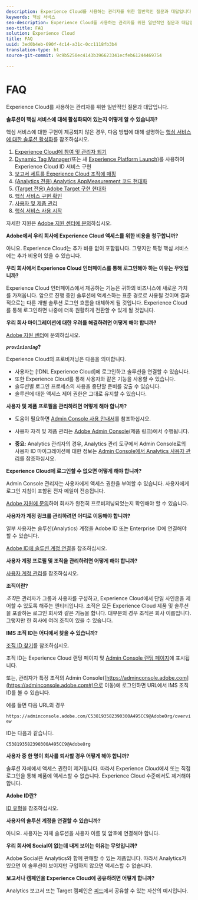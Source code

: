 ```yaml
---
description: Experience Cloud를 사용하는 관리자를 위한 일반적인 질문과 대답입니다.
keywords: 핵심 서비스
seo-description: Experience Cloud를 사용하는 관리자를 위한 일반적인 질문과 대답입니다.
seo-title: FAQ
solution: Experience Cloud
title: FAQ
uuid: 3ed0b4eb-690f-4c14-a31c-0cc1118fb3b4
translation-type: ht
source-git-commit: 9c9b5250ec4143b396623341ecfeb61244469754

---
```



# FAQ

Experience Cloud를 사용하는 관리자를 위한 일반적인 질문과 대답입니다.

**솔루션이 핵심 서비스에 대해 활성화되어 있는지 어떻게 알 수 있습니까?**

핵심 서비스에 대한 구현이 제공되지 않은 경우, 다음 방법에 대해 설명하는 [핵심 서비스에 대한 솔루션 활성화](../core-services/core-services.md#concept_07ED1D5C64234E77976E6D572E78FB9C)를 참조하십시오.


1. [Experience Cloud에 참여 및 관리자 되기](../core-services/core-services.md#section_2423F0BD3DF642658103310EE5EA6154)
1. [Dynamic Tag Manager](../core-services/core-services.md#section_3C9F6DF37C654D939625BB4D485E4354)(또는 새 [Experience Platform Launch)](https://marketing.adobe.com/resources/help/ko_KR/experience-cloud/launch/)를 사용하여 Experience Cloud ID 서비스 구현
1. [보고서 세트를 Experience Cloud 조직에 매핑](../core-services/core-services.md#concept_apg_zq2_rw)
1. [(Analytics 전용) Analytics AppMeasurement 코드 현대화](../core-services/core-services.md#section_1798D9D0F05C47E29816AC4EEB9A0913)
1. [(Target 전용) Adobe Target 구현 현대화](../core-services/core-services.md#section_C2F4493C7A36406DAE2266B429A4BD24)
1. [핵심 서비스 구현 확인](../core-services/core-services.md#section_E641782A0F4F44AF8C9C91216BE330D5)
1. [사용자 및 제품 관리](../core-services/core-services.md#section_B6E95F4E0E12483CB9DA99CBC0C5A4AF)
1. [핵심 서비스 사용 시작](../core-services/core-services.md#section_960C06093623462E8EA247B3E97274A1)




자세한 지원은 [Adobe 지원 센터에 문의](https://helpx.adobe.com/kr/marketing-cloud/contact-support.html)하십시오.

**Adobe에서 우리 회사에 Experience Cloud 액세스를 위한 비용을 청구합니까?**

아니요. Experience Cloud는 추가 비용 없이 포함됩니다. 그렇지만 특정 핵심 서비스에는 추가 비용이 있을 수 있습니다.

**우리 회사에서 Experience Cloud 인터페이스를 통해 로그인해야 하는 이유는 무엇입니까?**

Experience Cloud 인터페이스에서 제공하는 기능은 귀하의 비즈니스에 새로운 가치를 가져옵니다. 앞으로 진행 중인 솔루션에 액세스하는 표준 경로로 사용될 것이며 결과적으로는 다른 개별 솔루션 로그인 흐름을 대체하게 될 것입니다. Experience Cloud를 통해 로그인하면 나중에 더욱 원활하게 전환할 수 있게 될 것입니다.

**우리 회사 마이그레이션에 대한 우려를 해결하려면 어떻게 해야 합니까?**

[Adobe 지원 센터](https://helpx.adobe.com/kr/marketing-cloud/contact-support.html)에 문의하십시오.

***`provisioning`*?**

Experience Cloud의 프로비저닝은 다음을 의미합니다.

* 사용자는 [!DNL Experience Cloud]에 로그인하고 솔루션을 연결할 수 있습니다.
* 또한 Experience Cloud를 통해 사용자와 같은 기능을 사용할 수 있습니다.
* 솔루션별 로그인 프로세스의 사용을 중단할 준비를 갖출 수 있습니다.
* 솔루션에 대한 액세스 제어 권한은 그대로 유지할 수 있습니다.

**사용자 및 제품 프로필을 관리하려면 어떻게 해야 합니까?**

* 도움이 필요하면 [Admin Console 사용 안내서](https://helpx.adobe.com/kr/enterprise/administering/user-guide.html)를 참조하십시오.

* 사용자 자격 및 제품 관리는 [Adobe Admin Console](https://adminconsole.adobe.com/enterprise)(제품 링크)에서 수행됩니다.

* **중요:** Analytics 관리자의 경우, Analytics 관리 도구에서 Admin Console로의 사용자 ID 마이그레이션에 대한 정보는 [Admin Console에서 Analytics 사용자 관리](https://marketing.adobe.com/resources/help/ko_KR/experience-cloud/admin-console/analytics-migration/)를 참조하십시오.

**Experience Cloud에 로그인할 수 없으면 어떻게 해야 합니까?**

Admin Console 관리자는 사용자에게 액세스 권한을 부여할 수 있습니다. 사용자에게 로그인 지침이 포함된 전자 메일이 전송됩니다.

[Adobe 지원에 문의](https://helpx.adobe.com/kr/marketing-cloud/contact-support.html)하여 회사가 완전히 프로비저닝되었는지 확인해야 할 수 있습니다.

**사용자가 계정 링크를 관리하려면 어디로 이동해야 합니까?**

일부 사용자는 솔루션(Analytics) 계정을 Adobe ID 또는 Enterprise ID에 연결해야 할 수 있습니다.

[Adobe ID에 솔루션 계정 연결](../admin-getting-started/organizations.md#task_FD389E78640848919E247AC5E95B8369)을 참조하십시오.

**사용자 계정 프로필 및 조직을 관리하려면 어떻게 해야 합니까?**

[사용자 계정 관리](../admin-getting-started/organizations.md#topic_C31CB834F109465A82ED57FF0563B3F1)를 참조하십시오.

**조직이란?**

*조직*은 관리자가 그룹과 사용자를 구성하고, Experience Cloud에서 단일 사인온을 제어할 수 있도록 해주는 엔티티입니다. 조직은 모든 Experience Cloud 제품 및 솔루션을 포괄하는 로그인 회사와 같은 기능을 합니다. 대부분의 경우 조직은 회사 이름입니다. 그렇지만 한 회사에 여러 조직이 있을 수 있습니다.

**IMS 조직 ID는 어디에서 찾을 수 있습니까?**

[조직 ID 찾기](organizations.md)를 참조하십시오.

조직 ID는 Experience Cloud 랜딩 페이지 및 [Admin Console 랜딩 페이지](https://adminconsole.adobe.com)에 표시됩니다.

또는, 관리자가 특정 조직의 Admin Console([https://adminconsole.adobe.com](https://adminconsole.adobe.com#)으로 이동)에 로그인하면 URL에서 IMS 조직 ID를 볼 수 있습니다.

예를 들면 다음 URL의 경우

`https://adminconsole.adobe.com/C538193582390300A495CC9@AdobeOrg/overview`

ID는 다음과 같습니다.

`C538193582390300A495CC9@AdobeOrg`

**사용자 중 한 명이 회사를 퇴사할 경우 어떻게 해야 합니까?**

솔루션 자체에서 액세스 권한이 제거됩니다. 따라서 Experience Cloud에서 또는 직접 로그인을 통해 제품에 액세스할 수 없습니다. Experience Cloud 수준에서도 제거해야 합니다.

**Adobe ID란?**

[ID 유형](https://helpx.adobe.com/kr/enterprise/help/identity.html)을 참조하십시오.

**사용자의 솔루션 계정을 연결할 수 있습니까?**

아니요. 사용자는 자체 솔루션을 사용자 이름 및 암호에 연결해야 합니다.

**우리 회사에 Social이 없는데 내게 보이는 이유는 무엇입니까?**

Adobe Social은 Analytics와 함께 판매할 수 있는 제품입니다. 따라서 Analytics가 있으면 이 솔루션이 보이지만 구입하지 않으면 액세스할 수 없습니다.

**보고서나 캠페인을 Experience Cloud에 공유하려면 어떻게 합니까?**

Analytics 보고서 또는 Target 캠페인은 [피드](../feed.md#concept_9256B8768A294009A777282DD8719213)에서 공유할 수 있는 자산의 예시입니다.
